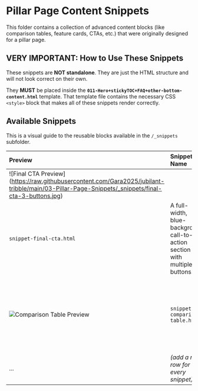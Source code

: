 # Pillar Page Content Snippets

This folder contains a collection of advanced content blocks (like comparison tables, feature cards, CTAs, etc.) that were originally designed for a pillar page.

## VERY IMPORTANT: How to Use These Snippets

These snippets are **NOT standalone**. They are just the HTML structure and will not look correct on their own.

They **MUST** be placed inside the **`011-Hero+stickyTOC+FAQ+other-bottom-content.html`** template. That template file contains the necessary CSS `<style>` block that makes all of these snippets render correctly.


## Available Snippets

This is a visual guide to the reusable blocks available in the `/_snippets` subfolder.

| Preview | Snippet Name | Description |
| :--- | :--- | :--- |
| ![Final CTA Preview] (https://raw.githubusercontent.com/Gara2025/jubilant-tribble/main/03-Pillar-Page-Snippets/_snippets/final-cta-3-buttons.jpg)
 | `snippet-final-cta.html` | A full-width, blue-background call-to-action section with multiple buttons. |
| ![Comparison Table Preview](_snippets/snippet-comparison-table.jpg) | `snippet-comparison-table.html` | A responsive table for comparing features across different items, with a star rating system. |
| ... | *(add a new row for every snippet)* | ... |
